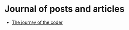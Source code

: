 # Journal of posts and articles
- [The journey of the coder](https://steemit.com/busy/@raserrano/the-journey-of-the-coder)

